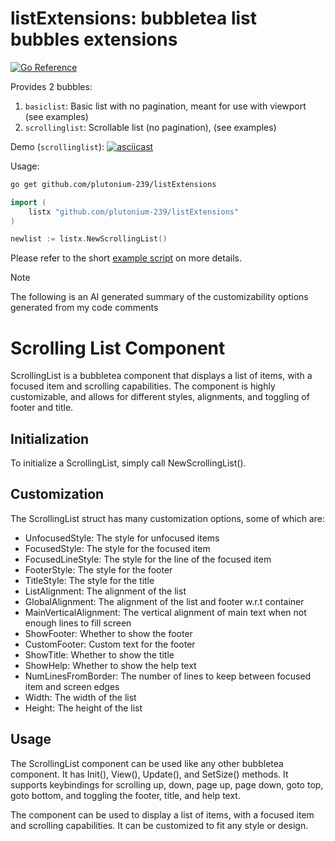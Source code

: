 # listExtensions: bubbletea list bubbles extensions

[![Go Reference](https://pkg.go.dev/badge/github.com/plutonium-239/listExtensions.svg)](https://pkg.go.dev/github.com/plutonium-239/listExtensions)

Provides 2 bubbles:
1. `basiclist`: Basic list with no pagination, meant for use with viewport (see examples)
2. `scrollinglist`: Scrollable list (no pagination), (see examples)

Demo (`scrollinglist`):
[![asciicast](https://asciinema.org/a/663534.svg)](https://asciinema.org/a/663534)

Usage:
```bash
go get github.com/plutonium-239/listExtensions
```

```go
import (
	listx "github.com/plutonium-239/listExtensions"
)

newlist := listx.NewScrollingList()
```

Please refer to the short [example script](/scrollingList/examples/main.go) on more details.

> [!NOTE]
> The following is an AI generated summary of the customizability options generated from my code comments


# Scrolling List Component

ScrollingList is a bubbletea component that displays a list of items, with a focused item and scrolling capabilities.
The component is highly customizable, and allows for different styles, alignments, and toggling of footer and title.

## Initialization

To initialize a ScrollingList, simply call NewScrollingList().

## Customization

The ScrollingList struct has many customization options, some of which are:
- UnfocusedStyle: The style for unfocused items
- FocusedStyle: The style for the focused item
- FocusedLineStyle: The style for the line of the focused item
- FooterStyle: The style for the footer
- TitleStyle: The style for the title
- ListAlignment: The alignment of the list
- GlobalAlignment: The alignment of the list and footer w.r.t container
- MainVerticalAlignment: The vertical alignment of main text when not enough lines to fill screen
- ShowFooter: Whether to show the footer
- CustomFooter: Custom text for the footer
- ShowTitle: Whether to show the title
- ShowHelp: Whether to show the help text
- NumLinesFromBorder: The number of lines to keep between focused item and screen edges
- Width: The width of the list
- Height: The height of the list

## Usage

The ScrollingList component can be used like any other bubbletea component. It has Init(), View(), Update(), and SetSize() methods.
It supports keybindings for scrolling up, down, page up, page down, goto top, goto bottom, and toggling the footer, title, and help text.

The component can be used to display a list of items, with a focused item and scrolling capabilities. It can be customized to fit any style or design.
